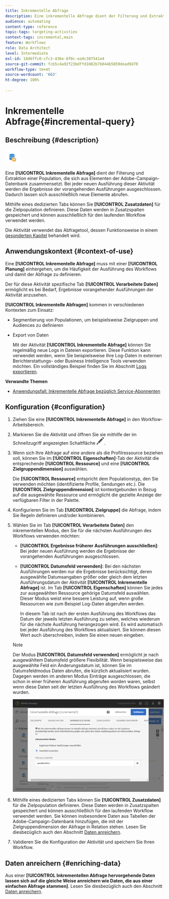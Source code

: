 ```yaml
---
title: Inkrementelle Abfrage
description: Eine inkrementelle Abfrage dient der Filterung und Extraktion einer Population, die sich aus Elementen der Adobe-Campaign-Datenbank zusammensetzt.
audience: automating
content-type: reference
topic-tags: targeting-activities
context-tags: incremental,main
feature: Workflows
role: Data Architect
level: Intermediate
exl-id: 18d6ffc0-cfc3-436e-8f0c-ea9c307541e4
source-git-commit: fcb5c4a92f23bdffd1082b7b044b5859dead9d70
workflow-type: tm+mt
source-wordcount: '663'
ht-degree: 100%

---
```


# Inkrementelle Abfrage{#incremental-query}

## Beschreibung {#description}

![](assets/incremental.png)

Eine **[!UICONTROL Inkrementelle Abfrage]** dient der Filterung und Extraktion einer Population, die sich aus Elementen der Adobe-Campaign-Datenbank zusammensetzt. Bei jeder neuen Ausführung dieser Aktivität werden die Ergebnisse der vorangehenden Ausführungen ausgeschlossen. Dadurch lassen sich ausschließlich neue Elemente abrufen.

Mithilfe eines dedizierten Tabs können Sie **[!UICONTROL Zusatzdaten]** für die Zielpopulation definieren. Diese Daten werden in Zusatzspalten gespeichert und können ausschließlich für den laufenden Workflow verwendet werden.

Die Aktivität verwendet das Abfragetool, dessen Funktionsweise in einem [gesonderten Kapitel](../../automating/using/editing-queries.md#about-query-editor) behandelt wird.

## Anwendungskontext       {#context-of-use}

Eine **[!UICONTROL Inkrementelle Abfrage]** muss mit einer **[!UICONTROL Planung]** einhergehen, um die Häufigkeit der Ausführung des Workflows und damit der Abfrage zu definieren.

Der für diese Aktivität spezifische Tab **[!UICONTROL Verarbeitete Daten]** ermöglicht es bei Bedarf, Ergebnisse vorangehender Ausführungen der Aktivität anzusehen.

**[!UICONTROL Inkrementelle Abfragen]** kommen in verschiedenen Kontexten zum Einsatz:

* Segmentierung von Populationen, um beispielsweise Zielgruppen und Audiences zu definieren

* Export von Daten

   Mit der Aktivität **[!UICONTROL Inkrementelle Abfrage]** können Sie regelmäßig neue Logs in Dateien exportieren. Diese Funktion kann verwendet werden, wenn Sie beispielsweise Ihre Log-Daten in externen Berichterstattungs- oder Business Intelligence Tools verwenden möchten. Ein vollständiges Beispiel finden Sie im Abschnitt [Logs exportieren](../../automating/using/exporting-logs.md).

**Verwandte Themen**

* [Anwendungsfall: Inkrementelle Abfrage bezüglich Service-Abonnenten](../../automating/using/incremental-query-on-subscribers.md)

## Konfiguration {#configuration}

1. Ziehen Sie eine **[!UICONTROL Inkrementelle Abfrage]** in den Workflow-Arbeitsbereich.
1. Markieren Sie die Aktivität und öffnen Sie sie mithilfe der im Schnellzugriff angezeigten Schaltfläche ![](assets/edit_darkgrey-24px.png).
1. Wenn sich Ihre Abfrage auf eine andere als die Profilressource beziehen soll, können Sie im **[!UICONTROL Eigenschaften]**-Tab der Aktivität die entsprechende **[!UICONTROL Ressource]** und eine **[!UICONTROL Zielgruppendimension]** auswählen.

   Die **[!UICONTROL Ressource]** entspricht dem Populationstyp, den Sie verwenden möchten (identifizierte Profile, Sendungen etc.). Die **[!UICONTROL Zielgruppendimension]** ist kontextgebunden in Bezug auf die ausgewählte Ressource und ermöglicht die gezielte Anzeige der verfügbaren Filter in der Palette.

1. Konfigurieren Sie im Tab **[!UICONTROL Zielgruppe]** die Abfrage, indem Sie Regeln definieren und/oder kombinieren.
1. Wählen Sie im Tab **[!UICONTROL Verarbeitete Daten]** den inkrementellen Modus, den Sie für die nächsten Ausführungen des Workflows verwenden möchten:

   * **[!UICONTROL Ergebnisse früherer Ausführungen ausschließen]**: Bei jeder neuen Ausführung werden die Ergebnisse der vorangehenden Ausführungen ausgeschlossen.
   * **[!UICONTROL Datumsfeld verwenden]**: Bei den nächsten Ausführungen werden nur die Ergebnisse berücksichtigt, deren ausgewählte Datumsangaben größer oder gleich dem letzten Ausführungsdatum der Aktivität **[!UICONTROL Inkrementelle Abfrage]** ist. Im Tab **[!UICONTROL Eigenschaften]** können Sie jedes zur ausgewählten Ressource gehörige Datumsfeld auswählen. Dieser Modus weist eine bessere Leistung auf, wenn große Ressourcen wie zum Beispiel Log-Daten abgerufen werden.

      In diesem Tab ist nach der ersten Ausführung des Workflows das Datum der jeweils letzten Ausführung zu sehen, welches wiederum für die nächste Ausführung herangezogen wird. Es wird automatisch bei jeder Ausführung des Workflows aktualisiert. Sie können diesen Wert auch überschreiben, indem Sie einen neuen eingeben.
   >[!NOTE]
   >
   >Der Modus **[!UICONTROL Datumsfeld verwenden]** ermöglicht je nach ausgewähltem Datumsfeld größere Flexibilität. Wenn beispielsweise das ausgewählte Feld ein Änderungsdatum ist, können Sie im Datumsfeldmodus Daten abrufen, die kürzlich aktualisiert wurden. Dagegen werden im anderen Modus Einträge ausgeschlossen, die schon in einer früheren Ausführung abgerufen worden waren, selbst wenn diese Daten seit der letzten Ausführung des Workflows geändert wurden.

   ![](assets/incremental_query_usedatefield.png)

1. Mithilfe eines dedizierten Tabs können Sie **[!UICONTROL Zusatzdaten]** für die Zielpopulation definieren. Diese Daten werden in Zusatzspalten gespeichert und können ausschließlich für den laufenden Workflow verwendet werden. Sie können insbesondere Daten aus Tabellen der Adobe-Campaign-Datenbank hinzufügen, die mit der Zielgruppendimension der Abfrage in Relation stehen. Lesen Sie diesbezüglich auch den Abschnitt [Daten anreichern](../../automating/using/query.md#enriching-data).
1. Validieren Sie die Konfiguration der Aktivität und speichern Sie Ihren Workflow.

## Daten anreichern  {#enriching-data}

Aus einer **[!UICONTROL Inkrementellen Abfrage hervorgehende Daten lassen sich auf die gleiche Weise anreichern wie Daten, die aus einer einfachen Abfrage stammen]**. Lesen Sie diesbezüglich auch den Abschnitt [Daten anreichern](../../automating/using/query.md#enriching-data).
